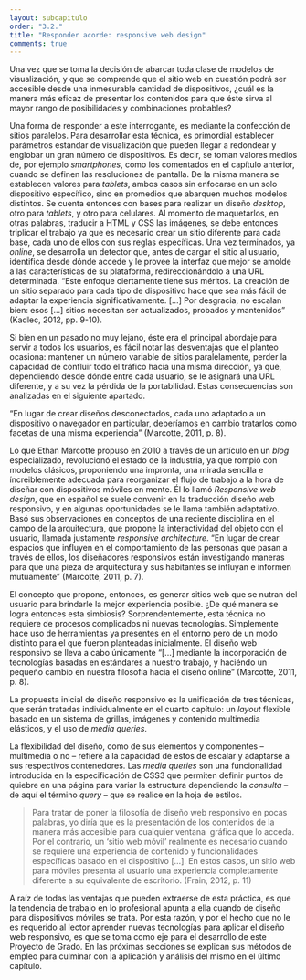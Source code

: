 ```yaml
---
layout: subcapitulo
order: "3.2."
title: "Responder acorde: responsive web design"
comments: true
---
```


Una vez que se toma la decisión de abarcar toda clase de modelos de visualización, y que se comprende que el sitio web en cuestión podrá ser accesible desde una inmesurable cantidad de dispositivos, ¿cuál es la manera más eficaz de presentar los contenidos para que éste sirva al mayor rango de posibilidades y combinaciones probables?

Una forma de responder a este interrogante, es mediante la confección de sitios paralelos. Para desarrollar esta técnica, es primordial establecer parámetros estándar de visualización que pueden llegar a redondear y englobar un gran número de dispositivos. Es decir, se toman valores medios de, por ejemplo _smartphones_, como los comentados en el capítulo anterior, cuando se definen las resoluciones de pantalla. De la misma manera se establecen valores para _tablets_, ambos casos sin enfocarse en un solo dispositivo específico, sino en promedios que abarquen muchos modelos distintos. Se cuenta entonces con bases para realizar un diseño _desktop_, otro para _tablets_, y otro para celulares. Al momento de maquetarlos, en otras palabras, traducir a HTML y CSS las imágenes, se debe entonces triplicar el trabajo ya que es necesario crear un sitio diferente para cada base, cada uno de ellos con sus reglas específicas. Una vez terminados, ya _online_, se desarrolla un detector que, antes de cargar el sitio al usuario, identifica desde dónde accede y le provee la interfaz que mejor se amolde a las características de su plataforma, redireccionándolo a una URL determinada. “Este enfoque ciertamente tiene sus méritos. La creación de un sitio separado para cada tipo de dispositivo hace que sea más fácil de adaptar la experiencia significativamente. [...] Por desgracia, no escalan bien: esos [...] sitios necesitan ser actualizados, probados y mantenidos” (Kadlec, 2012, pp. 9-10).

Si bien en un pasado no muy lejano, éste era el principal abordaje para servir a todos los usuarios, es fácil notar las desventajas que el planteo ocasiona: mantener un número variable de sitios paralelamente, perder la capacidad de confluir todo el tráfico hacia una misma dirección, ya que, dependiendo desde dónde entre cada usuario, se le asignará una URL diferente, y a su vez la pérdida de la portabilidad. Estas consecuencias son analizadas en el siguiente apartado.

“En lugar de crear diseños desconectados, cada uno adaptado a un dispositivo o navegador en particular, deberíamos en cambio tratarlos como facetas de una misma experiencia” (Marcotte, 2011, p. 8).

Lo que Ethan Marcotte propuso en 2010 a través de un artículo en un _blog_ especializado, revolucionó el estado de la industria, ya que rompió con modelos clásicos, proponiendo una impronta, una mirada sencilla e íncreiblemente adecuada para reorganizar el flujo de trabajo a la hora de diseñar con dispositivos móviles en mente. Él lo llamó _Responsive web design_, que en español se suele convenir en la traducción diseño web responsivo, y en algunas oportunidades se le llama también adaptativo. Basó sus observaciones en conceptos de una reciente disciplina en el campo de la arquitectura, que propone la interactividad del objeto con el usuario, llamada justamente _responsive architecture_. “En lugar de crear espacios que influyen en el comportamiento de las personas que pasan a través de ellos, los diseñadores responsivos están investigando maneras para que una pieza de arquitectura y sus habitantes se influyan e informen mutuamente” (Marcotte, 2011, p. 7).

El concepto que propone, entonces, es generar sitios web que se nutran del usuario para brindarle la mejor experiencia posible. ¿De qué manera se logra entonces esta simbiosis? Sorprendentemente, esta técnica no requiere de procesos complicados ni nuevas tecnologías. Simplemente hace uso de herramientas ya presentes en el entorno pero de un modo distinto para el que fueron planteadas inicialmente. El diseño web responsivo se lleva a cabo únicamente “[…] mediante la incorporación de tecnologías basadas en estándares a nuestro trabajo, y haciéndo un pequeño cambio en nuestra filosofía hacia el diseño online” (Marcotte, 2011, p. 8).

La propuesta inicial de diseño responsivo es la unificación de tres técnicas, que serán tratadas individualmente en el cuarto capítulo: un _layout_ flexible basado en un sistema de grillas, imágenes y contenido multimedia elásticos, y el uso de _media queries_.

La flexibilidad del diseño, como de sus elementos y componentes – multimedia o no – refiere a la capacidad de estos de escalar y adaptarse a sus respectivos contenedores. Las _media queries_ son una funcionalidad introducida en la especificación de CSS3 que permiten definir puntos de quiebre en una página para variar la estructura dependiendo la _consulta_ – de aquí el término _query_ – que se realice en la hoja de estilos.

> Para tratar de poner la filosofía de diseño web responsivo en pocas palabras, yo diría que es la presentación de los contenidos de la manera más accesible para cualquier ventana  gráfica que lo acceda. Por el contrario, un ‘sitio web móvil’ realmente es necesario cuando se requiere una experiencia de contenido y funcionalidades específicas basado en el dispositivo […]. En estos casos, un sitio web para móviles presenta al usuario una experiencia completamente diferente a su equivalente de escritorio. (Frain, 2012, p. 11)

A raíz de todas las ventajas que pueden extraerse de esta práctica, es que la tendencia de trabajo en lo profesional apunta a ella cuando de diseño para dispositivos móviles se trata. Por esta razón, y por el hecho que no le es requerido al lector aprender nuevas tecnologías para aplicar el diseño web responsivo, es que se toma como eje para el desarrollo de este Proyecto de Grado. En las próximas secciones se explican sus métodos de empleo para culminar con la aplicación y análisis del mismo en el último capítulo.
